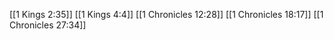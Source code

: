 [[1 Kings 2:35]]
[[1 Kings 4:4]]
[[1 Chronicles 12:28]]
[[1 Chronicles 18:17]]
[[1 Chronicles 27:34]]

